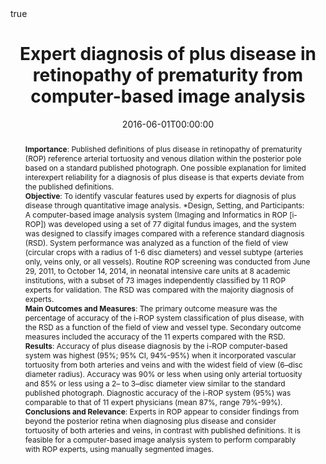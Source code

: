 ---
title: "Expert diagnosis of plus disease in retinopathy of prematurity from computer-based image analysis"
date: 2016-06-01T00:00:00

# Authors. Comma separated list, e.g. `["Bob Smith", "David Jones"]`.
authors: 
- J.P. Campbell
- E. Ataer-Cansizoglu
- V. Bolon-Canedo
- admin
- D. Erdogmus
- J. Kalpathy-Cramer
- S.N. Patel
- J.D. Reynolds
- and others

# Publication type.
# Legend:
# 0: Uncategorized
# 1: Conference paper
# 2: Journal article
# 3: Preprint / Working Paper
# 4: Report
# 5: Book
# 6: Book section
# 7: Thesis
# 8: Patent
publication_types: ["2"]

# Publication name and optional abbreviated version.
publication: "In *JAMA Opthalmology*"
publication_short: ""

# Abstract and optional shortened version.
abstract: "**Importance**: Published definitions of plus disease in retinopathy of prematurity (ROP) reference arterial tortuosity and venous dilation within the posterior pole based on a standard published photograph. One possible explanation for limited interexpert reliability for a diagnosis of plus disease is that experts deviate from the published definitions.


**Objective**: To identify vascular features used by experts for diagnosis of plus disease through quantitative image analysis. *Design, Setting, and Participants: A computer-based image analysis system (Imaging and Informatics in ROP [i-ROP]) was developed using a set of 77 digital fundus images, and the system was designed to classify images compared with a reference standard diagnosis (RSD). System performance was analyzed as a function of the field of view (circular crops with a radius of 1-6 disc diameters) and vessel subtype (arteries only, veins only, or all vessels). Routine ROP screening was conducted from June 29, 2011, to October 14, 2014, in neonatal intensive care units at 8 academic institutions, with a subset of 73 images independently classified by 11 ROP experts for validation. The RSD was compared with the majority diagnosis of experts.


**Main Outcomes and Measures**: The primary outcome measure was the percentage of accuracy of the i-ROP system classification of plus disease, with the RSD as a function of the field of view and vessel type. Secondary outcome measures included the accuracy of the 11 experts compared with the RSD. 


**Results**: Accuracy of plus disease diagnosis by the i-ROP computer-based system was highest (95%; 95% CI, 94%-95%) when it incorporated vascular tortuosity from both arteries and veins and with the widest field of view (6–disc diameter radius). Accuracy was 90% or less when using only arterial tortuosity and 85% or less using a 2– to 3–disc diameter view similar to the standard published photograph. Diagnostic accuracy of the i-ROP system (95%) was comparable to that of 11 expert physicians (mean 87%, range 79%-99%).


**Conclusions and Relevance**: Experts in ROP appear to consider findings from beyond the posterior retina when diagnosing plus disease and consider tortuosity of both arteries and veins, in contrast with published definitions. It is feasible for a computer-based image analysis system to perform comparably with ROP experts, using manually segmented images."

# Featured image thumbnail (optional)
image_preview: ""

# Is this a selected publication? (true/false)
selected: false

# Projects (optional).
#   Associate this publication with one or more of your projects.
#   Simply enter the filename (excluding '.md') of your project file in `content/project/`.
# projects: []

# Tags (optional).
#   Set `tags: []` for no tags, or use the form `tags: ["A Tag", "Another Tag"]` for one or more tags.
tags: ["ROP"]

# Links (optional).
url_pdf: "http://jamanetwork.com/journals/jamaophthalmology/fullarticle/2512091"
url_preprint: ""
url_code: ""
url_dataset: ""
url_project: ""
url_slides: ""
url_video: ""
url_poster: ""
url_source: ""

# Custom links (optional).
#   Uncomment line below to enable. For multiple links, use the form `[{...}, {...}, {...}]`.
# url_custom: [{name: "Custom Link", url: "http://example.org"}]

# Does the content use math formatting?
math: true

# Does the content use source code highlighting?
highlight: true

# Featured image
# Place your image in the `static/img/` folder and reference its filename below, e.g. `image: "example.jpg"`.
#[header]
#image: "headers/bubbles-wide.jpg"
#caption: "My caption :smile:"

---